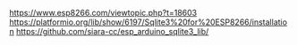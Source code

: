 https://www.esp8266.com/viewtopic.php?t=18603
https://platformio.org/lib/show/6197/Sqlite3%20for%20ESP8266/installation
https://github.com/siara-cc/esp_arduino_sqlite3_lib/
